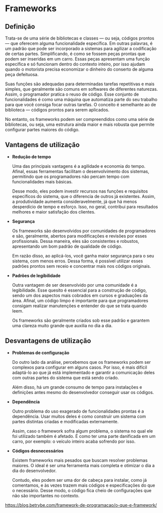# Frameworks

## Definição

Trata-se de uma série de bibliotecas e classes — ou seja, códigos prontos — que oferecem alguma funcionalidade específica. Em outras palavras, é um padrão que pode ser incorporado a sistemas para agilizar a codificação de certas partes. Simplificando, é como se fossem peças prontas que podem ser inseridas em um carro. Essas peças apresentam uma função específica e só funcionam dentro do contexto inteiro, por isso ajudam quando o motorista precisa economizar o dinheiro do conserto de alguma peça defeituosa. 

Suas funções são adequadas para determinadas tarefas repetitivas e mais simples, que geralmente são comuns em softwares de diferentes naturezas. Assim, o programador pratica o reuso de código. Esse conjunto de funcionalidades é como uma máquina que automatiza parte do seu trabalho para que você consiga focar outras tarefas. O conceito é semelhante ao de biblioteca — códigos prontos para serem aplicados. 

No entanto, os frameworks podem ser compreendidos como uma série de bibliotecas, ou seja, uma estrutura ainda maior e mais robusta que permite configurar partes maiores do código.

## Vantagens de utilização

- **Redução de tempo**

  Uma das principais vantagens é a agilidade e economia do tempo. Afinal, essas ferramentas facilitam o desenvolvimento dos sistemas, permitindo que os programadores não percam tempo com funcionalidades mais básicas. 
  
  Desse modo, eles podem investir recursos nas funções e requisitos específicos do sistema, que o diferencia de outros já existentes. Assim, a produtividade aumenta consideravelmente, já que há menos desperdício de tempo e esforço. Isso, no geral, contribui para resultados melhores e maior satisfação dos clientes.

- **Segurança**

  Os frameworks são desenvolvidos por comunidades de programadores e são, geralmente, abertos para modificações e revisões por esses profissionais. Dessa maneira, eles são consistentes e robustos, apresentando um bom padrão de qualidade de código.

  Em razão disso, ao aplicá-los, você ganha maior segurança para o seu sistema, com menos erros. Dessa forma, é possível utilizar esses padrões prontos sem receio e concentrar mais nos códigos originais. 

- **Padrões de legibilidade**

  Outra vantagem de ser desenvolvido por uma comunidade é a legibilidade. Esse quesito é essencial para a construção de código, sendo um dos aspectos mais cobrados em cursos e graduações da área. Afinal, um código limpo é importante para que programadores consigam realizar manutenções e entender do que se trata quando leem. 

  Os frameworks são geralmente criados sob esse padrão e garantem uma clareza muito grande que auxilia no dia a dia. 

## Desvantagens de utilização

- **Problemas de configuração**

  Do outro lado da análise, percebemos que os frameworks podem ser complexos para configurar em alguns casos. Por isso, é mais difícil adaptá-lo ao que já está implementado e garantir a comunicação deles com outras partes do sistema que está sendo criado.

  Além disso, há um grande consumo de tempo para instalações e definições antes mesmo do desenvolvedor conseguir usar os códigos. 

- **Dependência**

  Outro problema do uso exagerado de funcionalidades prontas é a dependência. Usar muitos deles é como construir um sistema com partes distintas criadas e modificadas externamente.

  Assim, caso o framework sofra algum problema, o sistema no qual ele foi utilizado também é afetado. É como ter uma parte danificada em um carro, por exemplo: o veículo inteiro acaba sofrendo por isso.

- **Códigos desnecessários**

  Existem frameworks mais pesados que buscam resolver problemas maiores. O ideal é ser uma ferramenta mais completa e otimizar o dia a dia do desenvolvedor.

  Contudo, eles podem ser uma dor de cabeça para instalar, como já comentamos, e às vezes trazem mais códigos e especificações do que o necessário. Desse modo, o código fica cheio de configurações que não são importantes no contexto. 

https://blog.betrybe.com/framework-de-programacao/o-que-e-framework/
